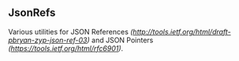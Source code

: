 <a name="module_JsonRefs"></a>
## JsonRefs
Various utilities for JSON References *(http://tools.ietf.org/html/draft-pbryan-zyp-json-ref-03)* and
JSON Pointers *(https://tools.ietf.org/html/rfc6901)*.

